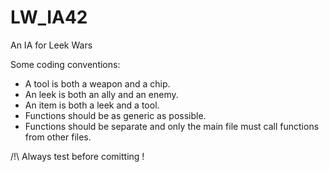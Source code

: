 # LW_IA42
An IA for Leek Wars

Some coding conventions:
- A tool is both a weapon and a chip.
- An leek is both an ally and an enemy.
- An item is both a leek and a tool.
- Functions should be as generic as possible.
- Functions should be separate and only the main file must call functions from other files.

/!\ Always test before comitting !
